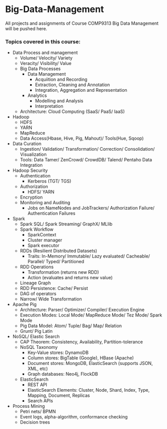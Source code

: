 # Big-Data-Management
All projects and assignments of Course COMP9313 Big Data Management will be pushed here.
### Topics covered in this course:
+ Data Process and management
  + Volume/ Velocity/ Variety
  + Veracity/ Visibility/ Value
  + Big Data Processes
    + Data Management
      + Acquiition and Recording
      + Extraction, Cleaning and Annotation
      + Integration, Aggregation and Representation
    + Analytics
      + Modelling and Analysis
      + Interpretation
  + Architecture: Cloud Computing (SaaS/ PaaS/ IaaS)
+ Hadoop
  + HDFS
  + YARN
  + MapReduce
  + Data Access(Hbase, Hive, Pig, Mahout)/ Tools(Hue, Sqoop)
+ Data Curation
  + Ingestion/ Validation/ Transformation/ Correction/ Consolidation/ Visualization
  + Tools: Data Tamer/ ZenCrowd/ CrowdDB/ Talend/ Pentaho Data Integration
+ Hadoop Security
  + Authentication
    + Kerberos (TGT/ TGS)
  + Authorization
    + HDFS/ YARN
  + Encryption
  + Monitoring and Auditing
    + Jobs on NameNodes and JobTrackers/ Authorization Failure/ Authentication Failures
+ Spark
  + Spark SQL/ Spark Streaming/ GraphX/ MLlib
  + Spark Workflow
    + SparkContext
    + Cluster manager
    + Spark executor
  + RDDs (Resilient Distributed Datasets)
    + Traits: In-Memory/ Immutable/ Lazy evaluated/ Cacheable/ Parallel/ Typed/ Partitioned
  + RDD Operations
    + Transformation (returns new RDD)
    + Action (evaluates and returns new value)
  + Lineage Graph
  + RDD Persistence: Cache/ Persist
  + DAG of operators
  + Narrow/ Wide Transformation
+ Apache Pig
  + Architecture: Parser/ Optimizer/ Compiler/ Execution Engine
  + Execution Modes: Local Mode/ MapReduce Mode/ Tez Mode/ Spark Mode
  + Pig Data Model: Atom/ Tuple/ Bag/ Map/ Relation
  + Grunt/ Pig Latin
+ NoSQL/ Elastic Search
  + CAP Theorem: Consistency, Availability, Partition-tolerance
  + NoSQL Taxonomy
    + Key-Value stores: DynamoDB
    + Column stores: BigTable (Google), HBase (Apache)
    + Document stores: MongoDB, ElasticSearch (supports JSON, XML, etc)
    + Graph databases: Neo4j, FlockDB
  + ElasticSearch
    + REST API
    + ElasticSearch Elements: Cluster, Node, Shard, Index, Type, Mapping, Document, Replicas
    + Search APIs
+ Process Mining
  + Petri nets/ BPMN
  + Event logs, alpha-algorithm, conformance checking
  + Decision trees
